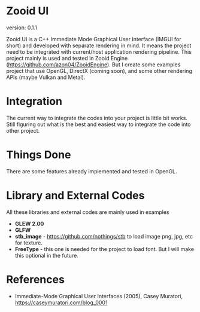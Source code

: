 # Zooid UI
version: 0.1.1

Zooid UI is a C++ Immediate Mode Graphical User Interface (IMGUI for short) and developed with separate rendering in mind. It means the project need to be integrated with current/host application rendering pipeline.
This project mainly is used and tested in Zooid Engine (https://github.com/azon04/ZooidEngine). But I create some examples project that use OpenGL, DirectX (coming soon), and some other rendering APIs (maybe Vulkan and Metal).

# Integration
The current way to integrate the codes into your project is little bit works. Still figuring out what is the best and easiest way to integrate the code into other project.

# Things Done
There are some features already implemented and tested in OpenGL.

# Library and External Codes
All these libraries and external codes are mainly used in examples
* **GLEW 2.00**
* **GLFW**
* **stb_image** - https://github.com/nothings/stb to load image png, jpg, etc for texture.
* **FreeType** - this one is needed for the project to load font. But I will make this optional in the future.

# References
* Immediate-Mode Graphical User Interfaces (2005), Casey Muratori, https://caseymuratori.com/blog_0001
